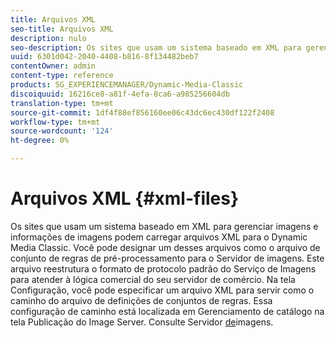 ```yaml
---
title: Arquivos XML
seo-title: Arquivos XML
description: nulo
seo-description: Os sites que usam um sistema baseado em XML para gerenciar imagens e informações de imagens podem carregar arquivos XML para o Dynamic Media Classic. Saiba mais sobre arquivos XML.
uuid: 6301d042-2040-4408-b816-8f134482beb7
contentOwner: admin
content-type: reference
products: SG_EXPERIENCEMANAGER/Dynamic-Media-Classic
discoiquuid: 16216ce8-a81f-4efa-8ca6-a985256604db
translation-type: tm+mt
source-git-commit: 1df4f88ef856160ee06c43dc6ec430df122f2408
workflow-type: tm+mt
source-wordcount: '124'
ht-degree: 0%

---
```



# Arquivos XML {#xml-files}

Os sites que usam um sistema baseado em XML para gerenciar imagens e informações de imagens podem carregar arquivos XML para o Dynamic Media Classic. Você pode designar um desses arquivos como o arquivo de conjunto de regras de pré-processamento para o Servidor de imagens. Este arquivo reestrutura o formato de protocolo padrão do Serviço de Imagens para atender à lógica comercial do seu servidor de comércio. Na tela Configuração, você pode especificar um arquivo XML para servir como o caminho do arquivo de definições de conjuntos de regras. Essa configuração de caminho está localizada em Gerenciamento de catálogo na tela Publicação do Image Server. Consulte Servidor [de](publish-setup.md#image_server)imagens.

